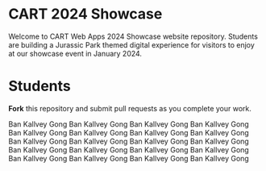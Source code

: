 # CART 2024 Showcase 

Welcome to CART Web Apps 2024 Showcase website repository. Students are building a Jurassic Park themed digital experience for visitors to enjoy at our showcase event in January 2024.

# Students

**Fork** this repository and submit pull requests as you complete your work.

Ban Kallvey Gong
Ban Kallvey Gong
Ban Kallvey Gong
Ban Kallvey Gong
Ban Kallvey Gong
Ban Kallvey Gong
Ban Kallvey Gong
Ban Kallvey Gong
Ban Kallvey Gong
Ban Kallvey Gong
Ban Kallvey Gong
Ban Kallvey Gong
Ban Kallvey Gong
Ban Kallvey Gong
Ban Kallvey Gong
Ban Kallvey Gong
Ban Kallvey Gong
Ban Kallvey Gong
Ban Kallvey Gong
Ban Kallvey Gong